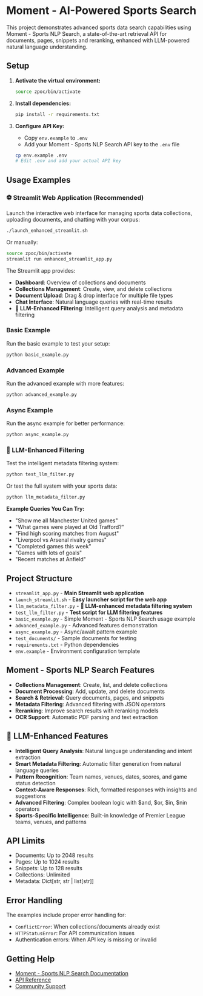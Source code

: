 # Moment - AI-Powered Sports Search

This project demonstrates advanced sports data search capabilities using Moment - Sports NLP Search, a state-of-the-art retrieval API for documents, pages, snippets and reranking, enhanced with LLM-powered natural language understanding.

## Setup

1. **Activate the virtual environment:**

   ```bash
   source zpoc/bin/activate
   ```

2. **Install dependencies:**

   ```bash
   pip install -r requirements.txt
   ```

3. **Configure API Key:**
   - Copy `env.example` to `.env`
   - Add your Moment - Sports NLP Search API key to the `.env` file
   ```bash
   cp env.example .env
   # Edit .env and add your actual API key
   ```

## Usage Examples

### ⚽ Streamlit Web Application (Recommended)

Launch the interactive web interface for managing sports data collections, uploading documents, and chatting with your corpus:

```bash
./launch_enhanced_streamlit.sh
```

Or manually:

```bash
source zpoc/bin/activate
streamlit run enhanced_streamlit_app.py
```

The Streamlit app provides:

- **Dashboard**: Overview of collections and documents
- **Collections Management**: Create, view, and delete collections
- **Document Upload**: Drag & drop interface for multiple file types
- **Chat Interface**: Natural language queries with real-time results
- **🧠 LLM-Enhanced Filtering**: Intelligent query analysis and metadata filtering

### Basic Example

Run the basic example to test your setup:

```bash
python basic_example.py
```

### Advanced Example

Run the advanced example with more features:

```bash
python advanced_example.py
```

### Async Example

Run the async example for better performance:

```bash
python async_example.py
```

### 🧠 LLM-Enhanced Filtering

Test the intelligent metadata filtering system:

```bash
python test_llm_filter.py
```

Or test the full system with your sports data:

```bash
python llm_metadata_filter.py
```

**Example Queries You Can Try:**

- "Show me all Manchester United games"
- "What games were played at Old Trafford?"
- "Find high scoring matches from August"
- "Liverpool vs Arsenal rivalry games"
- "Completed games this week"
- "Games with lots of goals"
- "Recent matches at Anfield"

## Project Structure

- `streamlit_app.py` - **Main Streamlit web application**
- `launch_streamlit.sh` - **Easy launcher script for the web app**
- `llm_metadata_filter.py` - **🧠 LLM-enhanced metadata filtering system**
- `test_llm_filter.py` - **Test script for LLM filtering features**
- `basic_example.py` - Simple Moment - Sports NLP Search usage example
- `advanced_example.py` - Advanced features demonstration
- `async_example.py` - Async/await pattern example
- `test_documents/` - Sample documents for testing
- `requirements.txt` - Python dependencies
- `env.example` - Environment configuration template

## Moment - Sports NLP Search Features

- **Collections Management**: Create, list, and delete collections
- **Document Processing**: Add, update, and delete documents
- **Search & Retrieval**: Query documents, pages, and snippets
- **Metadata Filtering**: Advanced filtering with JSON operators
- **Reranking**: Improve search results with reranking models
- **OCR Support**: Automatic PDF parsing and text extraction

## 🧠 LLM-Enhanced Features

- **Intelligent Query Analysis**: Natural language understanding and intent extraction
- **Smart Metadata Filtering**: Automatic filter generation from natural language queries
- **Pattern Recognition**: Team names, venues, dates, scores, and game status detection
- **Context-Aware Responses**: Rich, formatted responses with insights and suggestions
- **Advanced Filtering**: Complex boolean logic with $and, $or, $in, $nin operators
- **Sports-Specific Intelligence**: Built-in knowledge of Premier League teams, venues, and patterns

## API Limits

- Documents: Up to 2048 results
- Pages: Up to 1024 results
- Snippets: Up to 128 results
- Collections: Unlimited
- Metadata: Dict[str, str | list[str]]

## Error Handling

The examples include proper error handling for:

- `ConflictError`: When collections/documents already exist
- `HTTPStatusError`: For API communication issues
- Authentication errors: When API key is missing or invalid

## Getting Help

- [Moment - Sports NLP Search Documentation](https://docs.moment-sports-nlp.dev/)
- [API Reference](https://docs.moment-sports-nlp.dev/api-reference)
- [Community Support](https://docs.moment-sports-nlp.dev/support)
